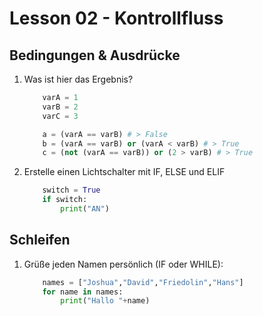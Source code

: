 # Lesson 02 - Kontrollfluss

## Bedingungen & Ausdrücke
1. Was ist hier das Ergebnis?
    ```python 
        varA = 1
        varB = 2
        varC = 3

        a = (varA == varB) # > False
        b = (varA == varB) or (varA < varB) # > True
        c = (not (varA == varB)) or (2 > varB) # > True
    ```
2. Erstelle einen Lichtschalter mit IF, ELSE und ELIF
    ```python 
        switch = True
        if switch:
            print("AN")
    ```

## Schleifen
1. Grüße jeden Namen persönlich (IF oder WHILE):
    ```python 
        names = ["Joshua","David","Friedolin","Hans"]
        for name in names:
            print("Hallo "+name)
    ```
